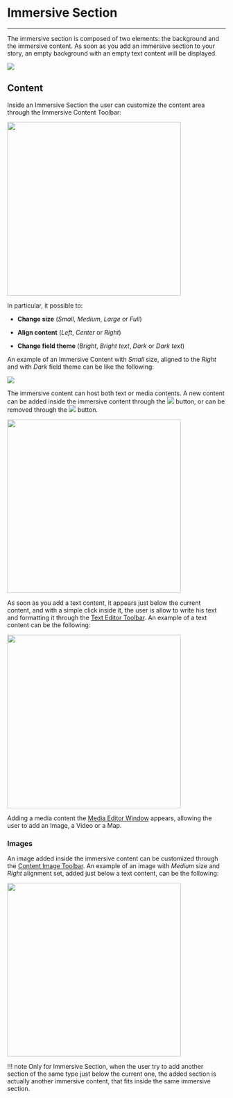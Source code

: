 # Immersive Section
**********************

The immersive section is composed of two elements: the background and the immersive content. As soon as you add an immersive section to your story, an empty background with an empty text content will be displayed.

<img src="../img/immersive-section/immersive-section-fd.jpg" class="ms-docimage"/>

## Content

Inside an Immersive Section the user can customize the content area through the Immersive Content Toolbar:

<img src="../img/immersive-section/imm-content-toolbar.jpg" class="ms-docimage" style="width:400px"/>

In particular, it possible to:

* **Change size** (*Small*, *Medium*, *Large* or *Full*)

* **Align content** (*Left*, *Center* or *Right*)

* **Change field theme** (*Bright*, *Bright text*, *Dark* or *Dark text*)

An example of an Immersive Content with *Small* size, aligned to the *Right* and with *Dark* field theme can be like the following:

<img src="../img/immersive-section/imm-content-edit.jpg" class="ms-docimage"/>

The immersive content can host both text or media contents. A new content can be added inside the immersive content through the <img src="../img/button/++++.jpg" class="ms-docbutton"/> button, or can be removed through the <img src="../img/button/remove2.jpg" class="ms-docbutton"/> button. 

<img src="../img/immersive-section/add-remove.jpg" class="ms-docimage" style="width:400px"/>

As soon as you add a text content, it appears just below the current content, and with a simple click inside it, the user is allow to write his text and formatting it through the [Text Editor Toolbar](text-editor-toolbar.md). An example of a text content can be the following:

<img src="../img/immersive-section/is-text-content.jpg" class="ms-docimage" style="width:400px"/>

Adding a media content the [Media Editor Window](media-editor-window.md) appears, allowing the user to add an Image, a Video or a Map.

### Images

An image added inside the immersive content can be customized through the [Content Image Toolbar](content-image-toolbar.md). An example of an image with *Medium* size and *Right* alignment set, added just below a text content, can be the following:

<img src="../img/immersive-section/imm-txt-img.jpg" class="ms-docimage" style="width:400px"/>

!!! note
    Only for Immersive Section, when the user try to add another section of the same type just below the current one, the added section is actually another immersive content, that fits inside the same immersive section. 